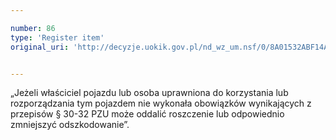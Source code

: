 ```yaml
---

number: 86
type: 'Register item'
original_uri: 'http://decyzje.uokik.gov.pl/nd_wz_um.nsf/0/8A01532ABF14A846C12572DD00329402?OpenDocument'


---
```


„Jeżeli właściciel pojazdu lub osoba uprawniona do korzystania lub rozporządzania tym pojazdem nie wykonała obowiązków wynikających z przepisów § 30-32 PZU może oddalić roszczenie lub odpowiednio zmniejszyć odszkodowanie”.
